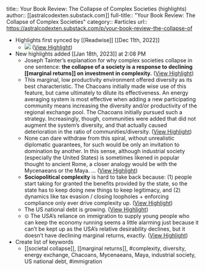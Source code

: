 title:: Your Book Review: The Collapse of Complex Societies (highlights)
author:: [[astralcodexten.substack.com]]
full-title:: "Your Book Review: The Collapse of Complex Societies"
category:: #articles
url:: https://astralcodexten.substack.com/p/your-book-review-the-collapse-of

- Highlights first synced by [[Readwise]] [[Dec 11th, 2022]]
	- ![](https://substackcdn.com/image/fetch/w_1456,c_limit,f_auto,q_auto:good,fl_progressive:steep/https%3A%2F%2Fbucketeer-e05bbc84-baa3-437e-9518-adb32be77984.s3.amazonaws.com%2Fpublic%2Fimages%2F39c9869d-4ed0-4b5e-b660-44b8b35be972_1144x772.png) ([View Highlight](https://read.readwise.io/read/01gm090msvw3j8x5apz8xewj38))
- New highlights added [[Jan 18th, 2023]] at 2:08 PM
	- Joseph Tainter’s explanation for why complex societies collapse in one sentence: **the collapse of a society is a response to declining [[marginal returns]] on investment in complexity.** ([View Highlight](https://read.readwise.io/read/01gq1ag50rsptqn1ee9yg1wj78))
	- This marginal, low productivity environment offered diversity as its best characteristic. The Chacoans initially made wise use of this feature, but came ultimately to dilute its effectiveness. An energy averaging system is most effective when adding a new participating community means increasing the diversity and/or productivity of the regional exchange pool. The Chacoans initially pursued such a strategy. Increasingly, though, communities were added that did not augment the system’s diversity, and that actually caused deterioration in the ratio of communities/diversity. ([View Highlight](https://read.readwise.io/read/01gq1ajdvcx92tr4e63zbtygep))
	- None can dare withdraw from this spiral, without unrealistic diplomatic guarantees, for such would be only an invitation to domination by another. In this sense, although industrial society (especially the United States) is sometimes likened in popular thought to ancient Rome, a closer analogy would be with the Mycenaeans or the Maya. ... ([View Highlight](https://read.readwise.io/read/01gq1ajqh59j9zf9ee461njsmm))
	- **Sociopolitical complexity** is hard to take back because: (1) people start taking for granted the benefits provided by the state, so the state has to keep doing new things to keep legitimacy, and (2) dynamics like tax evasion / closing loopholes + enforcing compliance only ever drive complexity up. ([View Highlight](https://read.readwise.io/read/01gq1ak19sx2268xq4wpcwa78f))
	- The US national debt is growing. ([View Highlight](https://read.readwise.io/read/01gq1an9fabgrrysz0yqqc2sca))
	- ⊙ The USA’s reliance on immigration to supply young people who can keep the economy running seems a little alarming just because it can’t be kept up as the USA’s relative desirability declines, but it doesn’t have declining marginal returns, exactly. ([View Highlight](https://read.readwise.io/read/01gq1akkr9phr49872rs78zzd7))
- Create list of keywords
	- [[societal collapse]], [[marginal returns]], #complexity, diversity,  energy exchange,  Chacoans, Mycenaeans,  Maya,  industrial society, US national debt, #immigration